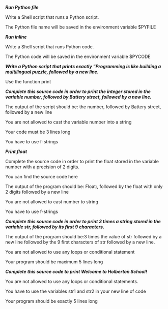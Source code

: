 ***Run Python file***

Write a Shell script that runs a Python script.

The Python file name will be saved in the environment variable $PYFILE

***Run inline***

Write a Shell script that runs Python code.

The Python code will be saved in the environment variable $PYCODE

***Write a Python script that prints exactly "Programming is like building a multilingual puzzle, followed by a new line.***

Use the function print

***Complete this source code in order to print the integer stored in the variable number, followed by Battery street, followed by a new line.***

The output of the script should be: the number, followed by Battery street, followed by a new line

You are not allowed to cast the variable number into a string

Your code must be 3 lines long

You have to use f-strings

***Print float***

Complete the source code in order to print the float stored in the variable number with a precision of 2 digits.

You can find the source code here

The output of the program should be: Float:, followed by the float with only 2 digits followed by a new line

You are not allowed to cast number to string

You have to use f-strings

***Complete this source code in order to print 3 times a string stored in the variable str, followed by its first 9 characters.***

The output of the program should be:3 times the value of str followed by a new line followed by the 9 first characters of str followed by a new line.

You are not allowed to use any loops or conditional statement

Your program should be maximum 5 lines long

***Complete this source code to print Welcome to Holberton School!***

You are not allowed to use any loops or conditional statements.

You have to use the variables str1 and str2 in your new line of code

Your program should be exactly 5 lines long
